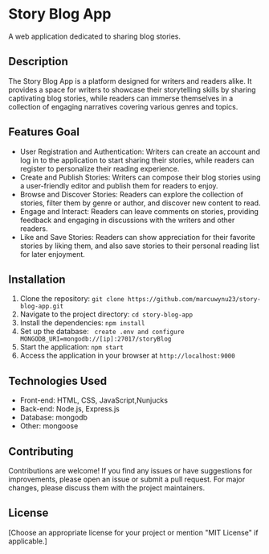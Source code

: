 # Story Blog App

A web application dedicated to sharing blog stories.

## Description

The Story Blog App is a platform designed for writers and readers alike. It provides a space for writers to showcase their storytelling skills by sharing captivating blog stories, while readers can immerse themselves in a collection of engaging narratives covering various genres and topics.

## Features Goal
- User Registration and Authentication: Writers can create an account and log in to the application to start sharing their stories, while readers can register to personalize their reading experience.
- Create and Publish Stories: Writers can compose their blog stories using a user-friendly editor and publish them for readers to enjoy.
- Browse and Discover Stories: Readers can explore the collection of stories, filter them by genre or author, and discover new content to read.
- Engage and Interact: Readers can leave comments on stories, providing feedback and engaging in discussions with the writers and other readers.
- Like and Save Stories: Readers can show appreciation for their favorite stories by liking them, and also save stories to their personal reading list for later enjoyment.

## Installation

1. Clone the repository: `git clone https://github.com/marcuwynu23/story-blog-app.git`
2. Navigate to the project directory: `cd story-blog-app`
3. Install the dependencies: `npm install`
4. Set up the database: ` create .env and configure MONGODB_URI=mongodb://[ip]:27017/storyBlog`
5. Start the application: `npm start`
6. Access the application in your browser at `http://localhost:9000`

## Technologies Used

- Front-end: HTML, CSS, JavaScript,Nunjucks
- Back-end: Node.js, Express.js
- Database: mongodb
- Other: mongoose

## Contributing

Contributions are welcome! If you find any issues or have suggestions for improvements, please open an issue or submit a pull request. For major changes, please discuss them with the project maintainers.

## License

[Choose an appropriate license for your project or mention "MIT License" if applicable.]

